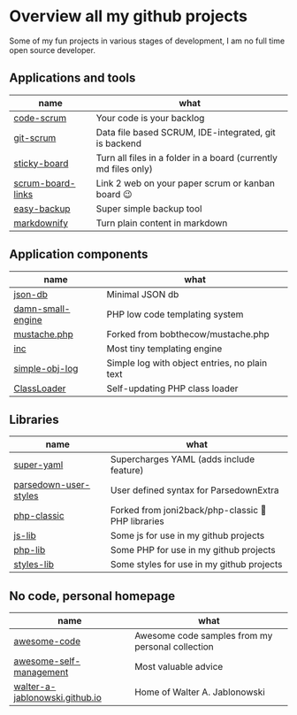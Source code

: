 # Overview all my github projects

Some of my fun projects in various stages of development, I am no full time open source developer.

## Applications and tools

name | what
-|-
[code-scrum](https://github.com/walter-a-jablonowski/code-scrum) | Your code is your backlog
[git-scrum](https://github.com/walter-a-jablonowski/git-scrum) | Data file based SCRUM, IDE-integrated, git is backend
[sticky-board](https://github.com/walter-a-jablonowski/sticky-board) | Turn all files in a folder in a board (currently md files only)
[scrum-board-links](https://github.com/walter-a-jablonowski/scrum-board-links) | Link 2 web on your paper scrum or kanban board 😉
[easy-backup](https://github.com/walter-a-jablonowski/easy-backup) | Super simple backup tool
[markdownify](https://github.com/walter-a-jablonowski/markdownify) | Turn plain content in markdown

## Application components

name | what
-|-
[json-db](https://github.com/walter-a-jablonowski/json-db) | Minimal JSON db
[damn-small-engine](https://github.com/walter-a-jablonowski/damn-small-engine) | PHP low code templating system
[mustache.php](https://github.com/walter-a-jablonowski/mustache.php) | Forked from bobthecow/mustache.php
[inc](https://github.com/walter-a-jablonowski/inc) | Most tiny templating engine
[simple-obj-log](https://github.com/walter-a-jablonowski/simple-obj-log) | Simple log with object entries, no plain text
[ClassLoader](https://github.com/walter-a-jablonowski/ClassLoader) | Self-updating PHP class loader

## Libraries

name | what
-|-
[super-yaml](https://github.com/walter-a-jablonowski/super-yaml) | Supercharges YAML (adds include feature)
[parsedown-user-styles](https://github.com/walter-a-jablonowski/parsedown-user-styles) | User defined syntax for ParsedownExtra
[php-classic](https://github.com/walter-a-jablonowski/php-classic) | Forked from joni2back/php-classic 🎯 PHP libraries
[js-lib](https://github.com/walter-a-jablonowski/js-lib) | Some js for use in my github projects
[php-lib](https://github.com/walter-a-jablonowski/php-lib) | Some PHP for use in my github projects
[styles-lib](https://github.com/walter-a-jablonowski/styles-lib) | Some styles for use in my github projects

## No code, personal homepage

name | what
-|-
[awesome-code](https://github.com/walter-a-jablonowski/awesome-code) | Awesome code samples from my personal collection
[awesome-self-management](https://github.com/walter-a-jablonowski/awesome-self-management) | Most valuable advice
[walter-a-jablonowski.github.io](https://github.com/walter-a-jablonowski/walter-a-jablonowski.github.io) | Home of Walter A. Jablonowski
